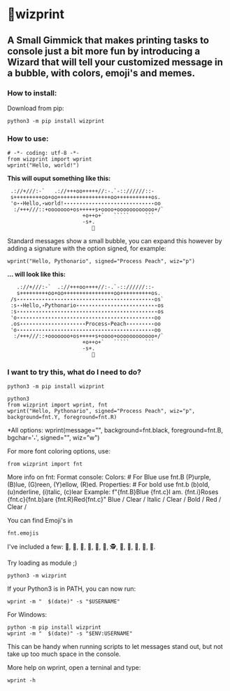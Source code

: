 # 🧙wizprint 
## A Small Gimmick that makes printing tasks to console just a bit more fun by introducing a Wizard that will tell your customized message in a bubble, with colors, emoji's and memes.

### How to install:
Download from pip:
```
python3 -m pip install wizprint
```

### How to use:
```
# -*- coding: utf-8 -*-
from wizprint import wprint
wprint("Hello, world!") 
```
**This will ouput something like this:**
```
 .://+///:-`   .://+++oo+++++//:-.`-:://////::-
 s+++++++++oo+oo+++++++++++++++++oo+++++++++++os. 
 'o˖˖Hello,˖world!˖˖˖˖˖˖˖˖˖˖˖˖˖˖˖˖˖˖˖˖˖˖˖˖˖˖˖˖˖oo
  :/+++///::+ooooooo+os+++++s+oooo+oooooooooooo+/`
                        +o++o+`   `````     ```
                        -s+.
                           🧙
```
Standard messages show a small bubble, you can expand this however by adding a signature with the option signed, for example:
```
wprint("Hello, Pythonario", signed="Process Peach", wiz="p")
```
**... will look like this:**
```
   .://+///:-`  .://+++oo++++//:-.`-:://////::-
   s+++++++++oo+oo++++++++++++++++oo++++++++++os. 
 /s˖˖˖˖˖˖˖˖˖˖˖˖˖˖˖˖˖˖˖˖˖˖˖˖˖˖˖˖˖˖˖˖˖˖˖˖˖˖˖˖˖˖˖˖os`
 :s˖˖Hello,˖Pythonario˖˖˖˖˖˖˖˖˖˖˖˖˖˖˖˖˖˖˖˖˖˖˖˖˖˖os
 :s˖˖˖˖˖˖˖˖˖˖˖˖˖˖˖˖˖˖˖˖˖˖˖˖˖˖˖˖˖˖˖˖˖˖˖˖˖˖˖˖˖˖˖˖˖os
 'o˖˖˖˖˖˖˖˖˖˖˖˖˖˖˖˖˖˖˖˖˖˖˖˖˖˖˖˖˖˖˖˖˖˖˖˖˖˖˖˖˖˖˖˖oo
 .os˖˖˖˖˖˖˖˖˖˖˖˖˖˖˖˖˖˖˖˖˖Process˖Peach˖˖˖˖˖˖˖˖˖oo
 'o˖˖˖˖˖˖˖˖˖˖˖˖˖˖˖˖˖˖˖˖˖˖˖˖˖˖˖˖˖˖˖˖˖˖˖˖˖˖˖˖˖˖˖˖oo
  :/+++///::+ooooooo+os+++++s+oooo+oooooooooooo+/`
                        +o++o+`   `````     ```
                        -s+.
                           👸
```

### I want to try this, what do I need to do?
```
python3 -m pip install wizprint

python3
from wizprint import wprint, fnt
wprint("Hello, Pythonario", signed="Process Peach", wiz="p", background=fnt.Y, foreground=fnt.R)
```
*All options:
wprint(message="", background=fnt.black, foreground=fnt.B, bgchar='˖', signed="", wiz="w")

For more font coloring options, use:
```
from wizprint import fnt
```
More info on fnt:
Format console: 
Colors: # For Blue use fnt.B
(P)urple, (B)lue, (G)reen, (Y)ellow, (R)ed.
Properties: # For bold use fnt.b
(b)old, (u)nderline, (i)talic, (c)lear
Example: f"{fnt.B}Blue {fnt.c}I am. {fnt.i}Roses {fnt.c}{fnt.b}are {fnt.R}Red{fnt.c}"
            Blue /     Clear /     Italic /      Clear / Bold /      Red /   Clear /

You can find Emoji's in 
```
fnt.emojis
```
I've included a few:
🧙, 👸, 👵, 👴, 🎅, 👮, 🕵, 👩, 👨, 👩, 🦸, 🧚.


Try loading as module ;)
```
python3 -m wizprint
```

If your Python3 is in PATH, you can now run:
```
wprint -m "  $(date)" -s "$USERNAME"
```
For Windows:
```
python -m pip install wizprint
wprint -m "  $(date)" -s "$ENV:USERNAME"
```
This can be handy when running scripts to let messages stand out, but not take up too much space in the console.

More help on wprint, open a terninal and type:
```
wprint -h
```
